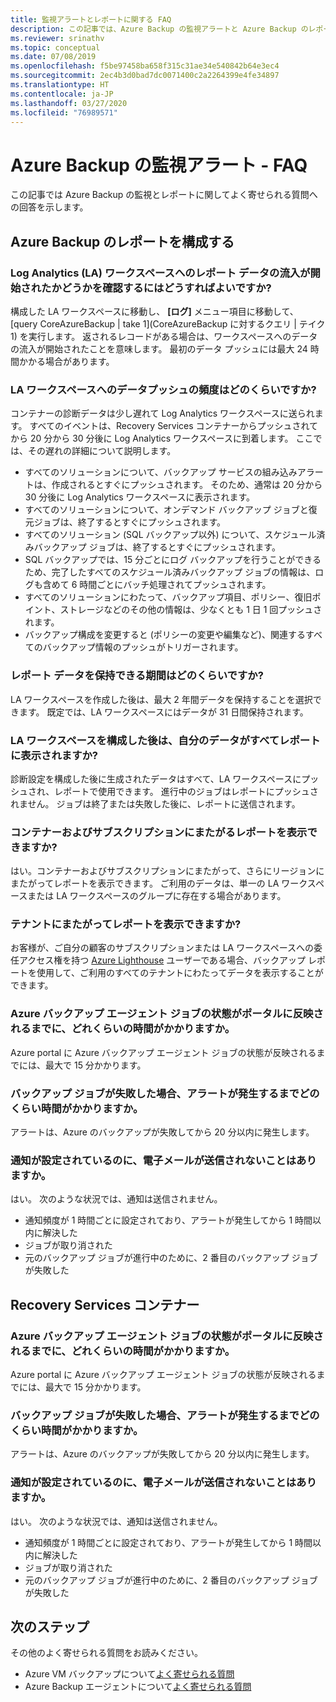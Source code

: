 ```yaml
---
title: 監視アラートとレポートに関する FAQ
description: この記事では、Azure Backup の監視アラートと Azure Backup のレポートに関する一般的な質問への回答を示します。
ms.reviewer: srinathv
ms.topic: conceptual
ms.date: 07/08/2019
ms.openlocfilehash: f5be97458ba658f315c31ae34e540842b64e3ec4
ms.sourcegitcommit: 2ec4b3d0bad7dc0071400c2a2264399e4fe34897
ms.translationtype: HT
ms.contentlocale: ja-JP
ms.lasthandoff: 03/27/2020
ms.locfileid: "76989571"
---
```

# <a name="azure-backup-monitoring-alert---faq"></a>Azure Backup の監視アラート - FAQ

この記事では Azure Backup の監視とレポートに関してよく寄せられる質問への回答を示します。

## <a name="configure-azure-backup-reports"></a>Azure Backup のレポートを構成する

### <a name="how-do-i-check-if-reporting-data-has-started-flowing-into-a-log-analytics-la-workspace"></a>Log Analytics (LA) ワークスペースへのレポート データの流入が開始されたかどうかを確認するにはどうすればよいですか?

構成した LA ワークスペースに移動し、 **[ログ]** メニュー項目に移動して、[query CoreAzureBackup | take 1]\(CoreAzureBackup に対するクエリ | テイク 1\) を実行します。 返されるレコードがある場合は、ワークスペースへのデータの流入が開始されたことを意味します。 最初のデータ プッシュには最大 24 時間かかる場合があります。

### <a name="what-is-the-frequency-of-data-push-to-an-la-workspace"></a>LA ワークスペースへのデータプッシュの頻度はどのくらいですか?

コンテナーの診断データは少し遅れて Log Analytics ワークスペースに送られます。 すべてのイベントは、Recovery Services コンテナーからプッシュされてから 20 分から 30 分後に Log Analytics ワークスペースに到着します。 ここでは、その遅れの詳細について説明します。

* すべてのソリューションについて、バックアップ サービスの組み込みアラートは、作成されるとすぐにプッシュされます。 そのため、通常は 20 分から 30 分後に Log Analytics ワークスペースに表示されます。
* すべてのソリューションについて、オンデマンド バックアップ ジョブと復元ジョブは、終了するとすぐにプッシュされます。
* すべてのソリューション (SQL バックアップ以外) について、スケジュール済みバックアップ ジョブは、終了するとすぐにプッシュされます。
* SQL バックアップでは、15 分ごとにログ バックアップを行うことができるため、完了したすべてのスケジュール済みバックアップ ジョブの情報は、ログも含めて 6 時間ごとにバッチ処理されてプッシュされます。
* すべてのソリューションにわたって、バックアップ項目、ポリシー、復旧ポイント、ストレージなどのその他の情報は、少なくとも 1 日 1 回プッシュされます。
* バックアップ構成を変更すると (ポリシーの変更や編集など)、関連するすべてのバックアップ情報のプッシュがトリガーされます。

### <a name="how-long-can-i-retain-reporting-data"></a>レポート データを保持できる期間はどのくらいですか?

LA ワークスペースを作成した後は、最大 2 年間データを保持することを選択できます。 既定では、LA ワークスペースにはデータが 31 日間保持されます。

### <a name="will-i-see-all-my-data-in-reports-after-i-configure-the-la-workspace"></a>LA ワークスペースを構成した後は、自分のデータがすべてレポートに表示されますか?

 診断設定を構成した後に生成されたデータはすべて、LA ワークスペースにプッシュされ、レポートで使用できます。 進行中のジョブはレポートにプッシュされません。 ジョブは終了または失敗した後に、レポートに送信されます。

### <a name="can-i-view-reports-across-vaults-and-subscriptions"></a>コンテナーおよびサブスクリプションにまたがるレポートを表示できますか?

はい。コンテナーおよびサブスクリプションにまたがって、さらにリージョンにまたがってレポートを表示できます。 ご利用のデータは、単一の LA ワークスペースまたは LA ワークスペースのグループに存在する場合があります。

### <a name="can-i-view-reports-across-tenants"></a>テナントにまたがってレポートを表示できますか?

お客様が、ご自分の顧客のサブスクリプションまたは LA ワークスペースへの委任アクセス権を持つ [Azure Lighthouse](https://azure.microsoft.com/services/azure-lighthouse/) ユーザーである場合、バックアップ レポートを使用して、ご利用のすべてのテナントにわたってデータを表示することができます。

### <a name="how-long-does-it-take-for-the-azure-backup-agent-job-status-to-reflect-in-the-portal"></a>Azure バックアップ エージェント ジョブの状態がポータルに反映されるまでに、どれくらいの時間がかかりますか。

Azure portal に Azure バックアップ エージェント ジョブの状態が反映されるまでには、最大で 15 分かかります。

### <a name="when-a-backup-job-fails-how-long-does-it-take-to-raise-an-alert"></a>バックアップ ジョブが失敗した場合、アラートが発生するまでどのくらい時間がかかりますか。

アラートは、Azure のバックアップが失敗してから 20 分以内に発生します。

### <a name="is-there-a-case-where-an-email-wont-be-sent-if-notifications-are-configured"></a>通知が設定されているのに、電子メールが送信されないことはありますか。

はい。 次のような状況では、通知は送信されません。

* 通知頻度が 1 時間ごとに設定されており、アラートが発生してから 1 時間以内に解決した
* ジョブが取り消された
* 元のバックアップ ジョブが進行中のために、2 番目のバックアップ ジョブが失敗した

## <a name="recovery-services-vault"></a>Recovery Services コンテナー

### <a name="how-long-does-it-take-for-the-azure-backup-agent-job-status-to-reflect-in-the-portal"></a>Azure バックアップ エージェント ジョブの状態がポータルに反映されるまでに、どれくらいの時間がかかりますか。

Azure portal に Azure バックアップ エージェント ジョブの状態が反映されるまでには、最大で 15 分かかります。

### <a name="when-a-backup-job-fails-how-long-does-it-take-to-raise-an-alert"></a>バックアップ ジョブが失敗した場合、アラートが発生するまでどのくらい時間がかかりますか。

アラートは、Azure のバックアップが失敗してから 20 分以内に発生します。

### <a name="is-there-a-case-where-an-email-wont-be-sent-if-notifications-are-configured"></a>通知が設定されているのに、電子メールが送信されないことはありますか。

はい。 次のような状況では、通知は送信されません。

* 通知頻度が 1 時間ごとに設定されており、アラートが発生してから 1 時間以内に解決した
* ジョブが取り消された
* 元のバックアップ ジョブが進行中のために、2 番目のバックアップ ジョブが失敗した

## <a name="next-steps"></a>次のステップ

その他のよく寄せられる質問をお読みください。

* Azure VM バックアップについて[よく寄せられる質問](backup-azure-vm-backup-faq.md)
* Azure Backup エージェントについて[よく寄せられる質問](backup-azure-file-folder-backup-faq.md)
